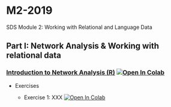 # M2-2019
SDS Module 2: Working with Relational and Language Data

## Part I: Network Analysis & Working with relational data

### [Introduction to Network Analysis (R)](https://raw.githack.com/SDS-AAU/M2-2019/master/notebooks/M2_X_XXX.html) [![Open In Colab](https://colab.research.google.com/assets/colab-badge.svg)](https://colab.research.google.com/github/SDS-AAU/M2-2019/blob/master/notebooks/M2_X_XXX.ipynb#offline=true&sandboxMode=true)

* Exercises

    * Exercise 1: XXX [![Open In Colab](https://colab.research.google.com/assets/colab-badge.svg)](https://colab.research.google.com/github/SDS-AAU/M2-2019/blob/master/notebooks/exercises/M2_X_XXX_exX.ipynb#offline=true&sandboxMode=true)
